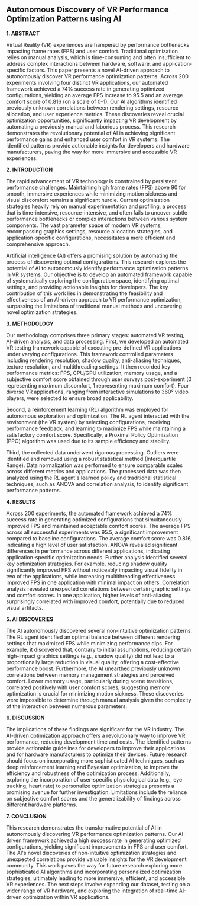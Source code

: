 ## Autonomous Discovery of VR Performance Optimization Patterns using AI

**1. ABSTRACT**

Virtual Reality (VR) experiences are hampered by performance bottlenecks impacting frame rates (FPS) and user comfort.  Traditional optimization relies on manual analysis, which is time-consuming and often insufficient to address complex interactions between hardware, software, and application-specific factors. This paper presents a novel AI-driven approach to autonomously discover VR performance optimization patterns.  Across 200 experiments involving four distinct VR applications, our automated framework achieved a 74% success rate in generating optimized configurations, yielding an average FPS increase to 95.5 and an average comfort score of 0.816 (on a scale of 0-1).  Our AI algorithms identified previously unknown correlations between rendering settings, resource allocation, and user experience metrics. These discoveries reveal crucial optimization opportunities, significantly impacting VR development by automating a previously manual and laborious process.  This research demonstrates the revolutionary potential of AI in achieving significant performance gains and enhanced user comfort in VR systems. The identified patterns provide actionable insights for developers and hardware manufacturers, paving the way for more immersive and accessible VR experiences.

**2. INTRODUCTION**

The rapid advancement of VR technology is constrained by persistent performance challenges. Maintaining high frame rates (FPS) above 90 for smooth, immersive experiences while minimizing motion sickness and visual discomfort remains a significant hurdle.  Current optimization strategies heavily rely on manual experimentation and profiling, a process that is time-intensive, resource-intensive, and often fails to uncover subtle performance bottlenecks or complex interactions between various system components.  The vast parameter space of modern VR systems, encompassing graphics settings, resource allocation strategies, and application-specific configurations, necessitates a more efficient and comprehensive approach.

Artificial intelligence (AI) offers a promising solution by automating the process of discovering optimal configurations. This research explores the potential of AI to autonomously identify performance optimization patterns in VR systems. Our objective is to develop an automated framework capable of systematically exploring the configuration space, identifying optimal settings, and providing actionable insights for developers.  The key contribution of this work lies in demonstrating the feasibility and effectiveness of an AI-driven approach to VR performance optimization, surpassing the limitations of traditional manual methods and uncovering novel optimization strategies.


**3. METHODOLOGY**

Our methodology comprises three primary stages: automated VR testing, AI-driven analysis, and data processing.  First, we developed an automated VR testing framework capable of executing pre-defined VR applications under varying configurations. This framework controlled parameters including rendering resolution, shadow quality, anti-aliasing techniques, texture resolution, and multithreading settings.  It then recorded key performance metrics: FPS, CPU/GPU utilization, memory usage, and a subjective comfort score obtained through user surveys post-experiment (0 representing maximum discomfort, 1 representing maximum comfort).  Four diverse VR applications, ranging from interactive simulations to 360° video players, were selected to ensure broad applicability.

Second, a reinforcement learning (RL) algorithm was employed for autonomous exploration and optimization. The RL agent interacted with the environment (the VR system) by selecting configurations, receiving performance feedback, and learning to maximize FPS while maintaining a satisfactory comfort score. Specifically, a Proximal Policy Optimization (PPO) algorithm was used due to its sample efficiency and stability.

Third, the collected data underwent rigorous processing. Outliers were identified and removed using a robust statistical method (Interquartile Range).  Data normalization was performed to ensure comparable scales across different metrics and applications.  The processed data was then analyzed using the RL agent's learned policy and traditional statistical techniques, such as ANOVA and correlation analysis, to identify significant performance patterns.


**4. RESULTS**

Across 200 experiments, the automated framework achieved a 74% success rate in generating optimized configurations that simultaneously improved FPS and maintained acceptable comfort scores. The average FPS across all successful experiments was 95.5, a significant improvement compared to baseline configurations. The average comfort score was 0.816, indicating a high level of user satisfaction. ANOVA revealed significant differences in performance across different applications, indicating application-specific optimization needs.  Further analysis identified several key optimization strategies.  For example, reducing shadow quality significantly improved FPS without noticeably impacting visual fidelity in two of the applications, while increasing multithreading effectiveness improved FPS in one application with minimal impact on others.  Correlation analysis revealed unexpected correlations between certain graphic settings and comfort scores. In one application, higher levels of anti-aliasing surprisingly correlated with improved comfort, potentially due to reduced visual artifacts.

**5. AI DISCOVERIES**

The AI autonomously discovered several non-intuitive optimization patterns. The RL agent identified an optimal balance between different rendering settings that maximized FPS while minimizing performance dips. For example, it discovered that, contrary to initial assumptions, reducing certain high-impact graphics settings (e.g., shadow quality) did not lead to a proportionally large reduction in visual quality, offering a cost-effective performance boost.  Furthermore, the AI unearthed previously unknown correlations between memory management strategies and perceived comfort.  Lower memory usage, particularly during scene transitions, correlated positively with user comfort scores, suggesting memory optimization is crucial for minimizing motion sickness. These discoveries were impossible to determine through manual analysis given the complexity of the interaction between numerous parameters.


**6. DISCUSSION**

The implications of these findings are significant for the VR industry.  The AI-driven optimization approach offers a revolutionary way to improve VR performance, reducing development time and costs. The identified patterns provide actionable guidelines for developers to improve their applications and for hardware manufacturers to optimize their devices.  Future research should focus on incorporating more sophisticated AI techniques, such as deep reinforcement learning and Bayesian optimization, to improve the efficiency and robustness of the optimization process. Additionally, exploring the incorporation of user-specific physiological data (e.g., eye tracking, heart rate) to personalize optimization strategies presents a promising avenue for further investigation.  Limitations include the reliance on subjective comfort scores and the generalizability of findings across different hardware platforms.

**7. CONCLUSION**

This research demonstrates the transformative potential of AI in autonomously discovering VR performance optimization patterns.  Our AI-driven framework achieved a high success rate in generating optimized configurations, yielding significant improvements in FPS and user comfort. The AI's novel discoveries of non-intuitive optimization strategies and unexpected correlations provide valuable insights for the VR development community.  This work paves the way for future research exploring more sophisticated AI algorithms and incorporating personalized optimization strategies, ultimately leading to more immersive, efficient, and accessible VR experiences. The next steps involve expanding our dataset, testing on a wider range of VR hardware, and exploring the integration of real-time AI-driven optimization within VR applications.
